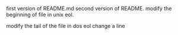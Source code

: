 first version of README.md
second version of README.
modify the beginning of file in unix eol.




















modify the tail of the file in dos eol
change a line
